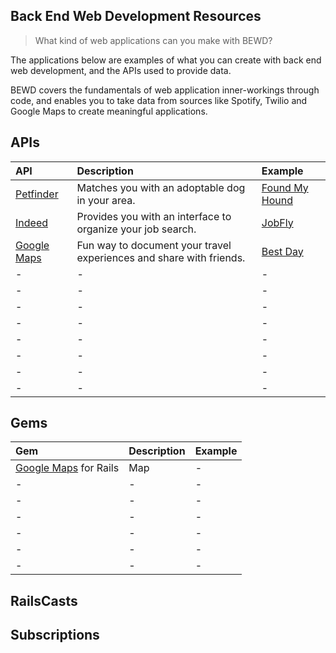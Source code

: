 Back End Web Development Resources
----
>What kind of web applications can you make with BEWD?

The applications below are examples of what you can create with back end web development, and the APIs used to provide data.

BEWD covers the fundamentals of web application inner-workings through code, and enables you to take data from sources like Spotify, Twilio and Google Maps to create meaningful applications.

APIs
----


| API | Description | Example |
| :-- | :---------- | :------ |
| [Petfinder](https://www.petfinder.com/developers/api-docs) | Matches you with an adoptable dog in your area. | [Found My Hound](https://found-my-hound.herokuapp.com/) |
| [Indeed](http://www.indeed.com/jsp/apiinfo.jsp) | Provides you with an interface to organize your job search. | [JobFly](https://guarded-retreat-9724.herokuapp.com/) |
| [Google Maps](https://developers.google.com/maps/?hl=en) | Fun way to document your travel experiences and share with friends. | [Best Day](http://best-day.herokuapp.com/) |
| - | - | - |
| - | - | - |
| - | - | - |
| - | - | - |
| - | - | - |
| - | - | - |
| - | - | - |
| - | - | - |


Gems
----
| Gem | Description | Example |
| :-- | :---------- | :------ |
| [Google Maps](https://github.com/apneadiving/Google-Maps-for-Rails) for Rails | Map | - |
| - | - | - |
| - | - | - |
| - | - | - |
| - | - | - |
| - | - | - |
| - | - | - |

RailsCasts
----

Subscriptions
----


